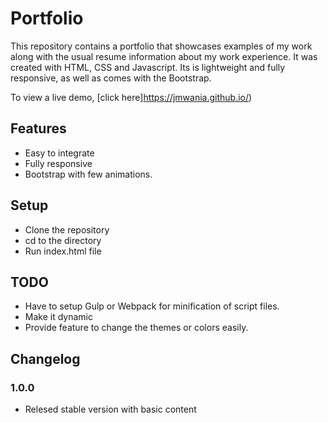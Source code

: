 # Portfolio 
This repository contains a portfolio that showcases examples of my  work along with the usual resume information about my  work experience.
It was created with HTML, CSS and Javascript. Its is lightweight and fully responsive, as well as comes with the Bootstrap.

To view a live demo, [click here]https://jmwania.github.io/)

## Features
* Easy to integrate
* Fully responsive
* Bootstrap with few animations.

## Setup
* Clone the repository
* cd to the directory
* Run index.html file

## TODO
* Have to setup Gulp or Webpack for minification of script files.
* Make it dynamic
* Provide feature to change the themes or colors easily.

## Changelog

### 1.0.0

* Relesed stable version with basic content



